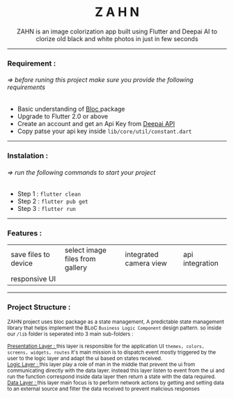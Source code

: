 <h1  align="center">Z A H N</h1>
<p align="center">ZAHN is an image colorization app built using Flutter and Deepai AI to clorize old black and white photos in just in few seconds</p>

<hr>  
<h3 align="left">Requirement : </h3>
<h6 align="left"> => before runing this project make sure you provide the following requirements</h6>
<ul>
    <li>Basic understanding of <a href="https://pub.dev/packages/bloc" target="_blank"> Bloc </a> package </li>
    <li>Upgrade to Flutter 2.0 or above</li>
    <li>Create an account and get an Api Key from <a href="https://deepai.org/machine-learning-model/colorizer" target="_blank"> Deepai API </a></li>
    <li>Copy patse your api key inside <code>lib/core/util/constant.dart</code></li>
</ul>
<hr>  
<h3 align="left">Instalation :</h3>
<h6 align="left"> => run the following commands to start your project</h6>
<ul>
    <li>Step 1 : <code>flutter clean</code></li>
    <li>Step 2 : <code>flutter pub get</code></li>
    <li>Step 3 : <code>flutter run</code></li>
</ul>
<hr>
<h3 align="left">Features :</h3>
<table>
    <tr>
        <td>save files to device</td> 
        <td>select image files from gallery</td>
        <td>integrated camera view</td>
        <td>api integration</td>
    </tr>
    <tr>
        <td>responsive UI</td>
    </tr>
</table>

<hr>
<h3 align="left">Project Structure :</h3>
<small>ZAHN project uses bloc package as a state management, A predictable state management library that helps implement the BLoC <code>Business Logic Component</code> design pattern. so inside our <code>/lib</code> folder is seperated into 3 main sub-folders :
<br /><br />
<a href="https://github.com/theamiri/zahn_app/tree/main/lib/presentation" target="_blank"> Presentation Layer : </a> this layer is responsible for the application UI <code>themes, colors, screens, widgets, routes</code> it's main mission is to dispatch event mostly triggered by the user to the logic layer and adapt the ui based on states received.
<br />
<a href="https://github.com/theamiri/zahn_app/tree/main/lib/logic" target="_blank"> Logic Layer : </a> this layer play a role of man in the middle that prevent the ui from communicating directly with the data layer. instead this layer listen to event from the ui and run the function correspond inside data layer then return a state with the data required.
<br />
<a href="https://github.com/theamiri/zahn_app/tree/main/lib/data" target="_blank"> Data Layer : </a> this layer main focus is to perform network actions by getting and setting data to an external source and filter the data received to prevent malicious responses



</small>

 



